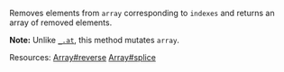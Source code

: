Removes elements from <code>array</code> corresponding to <code>indexes</code> and returns an array of removed elements.

<strong>Note:</strong> Unlike <a href="#at"><code>\_.at</code></a>, this method mutates <code>array</code>.

Resources: [Array#reverse](https://developer.mozilla.org/docs/Web/JavaScript/Reference/Global_Objects/Array/reverse) [Array#splice](https://developer.mozilla.org/docs/Web/JavaScript/Reference/Global_Objects/Array/splice)
